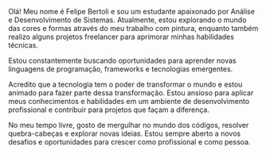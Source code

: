 Olá! Meu nome é Felipe Bertoli e sou um estudante apaixonado por Análise e Desenvolvimento de Sistemas. Atualmente, estou explorando o mundo das cores e formas através do meu trabalho com pintura, enquanto também realizo alguns projetos freelancer para aprimorar minhas habilidades técnicas.

Estou constantemente buscando oportunidades para aprender novas linguagens de programação, frameworks e tecnologias emergentes.

Acredito que a tecnologia tem o poder de transformar o mundo e estou animado para fazer parte dessa transformação. Estou ansioso para aplicar meus conhecimentos e habilidades em um ambiente de desenvolvimento profissional e contribuir para projetos que façam a diferença.

No meu tempo livre, gosto de mergulhar no mundo dos códigos, resolver quebra-cabeças e explorar novas ideias. Estou sempre aberto a novos desafios e oportunidades para crescer como profissional e como pessoa.

<!---
eusoufell/eusoufell is a ✨ special ✨ repository because its `README.md` (this file) appears on your GitHub profile.
You can click the Preview link to take a look at your changes.
--->
